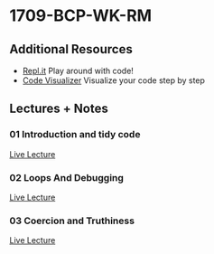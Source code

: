 # 1709-BCP-WK-RM

## Additional Resources
* [Repl.it](repl.it) Play around with code!
* [Code Visualizer](http://www.pythontutor.com/visualize.html#mode=edit) Visualize your code step by step


## Lectures + Notes

### **01 Introduction and tidy code**
[Live Lecture](https://youtube.com)


### **02 Loops And Debugging**
[Live Lecture](https://youtube.com)

### **03 Coercion and Truthiness**
[Live Lecture](https://youtube.com)
